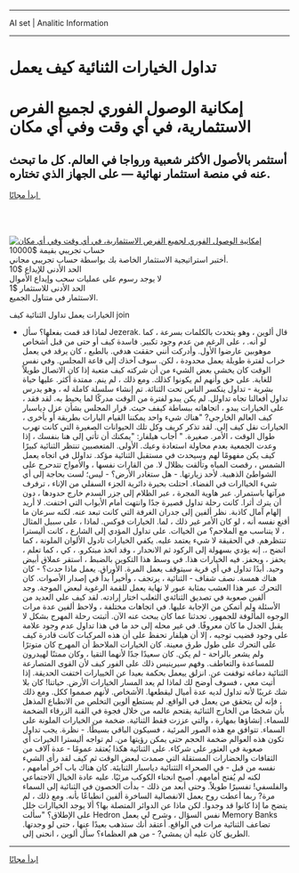 <hr>AI set | Analitic Information
<hr>
<h1>تداول الخيارات الثنائية كيف يعمل</h1>
<link rel="stylesheet" href="//binary-option.github.io/strategy/css/template.cta.html.min.css">

<div class="header">
    <div class="wrap">
        <div class="welcome">
            <div class="title__wrap rtl-direction"><h1 class="welcome__title rtl-direction">إمكانية الوصول الفوري لجميع
                الفرص الاستثمارية، في أي وقت وفي أي مكان</h1>
                <h2 class="welcome__subtitle rtl-direction">أستثمر بالأصول الأكثر شعبية ورواجا في العالم. كل ما تبحث عنه
                    في منصة استثمار نهائية — على الجهاز الذي تختاره.</h2>
                <div class="btn-non-regulated">
                    <a class="btn access__btn" href="https://bit.ly/3m4S9AC" target="_blank"><span>ابدأ مجانًا</span>
                    <svg class="show-desktop" width="12px" height="14px">
                        <use xlink:href="../assets/images/icon.svg?v=2b39980#icon_icon_download"></use>
                    </svg>
                    </a>
                </div>
                <div class="links welcome__links">
                    <div class="welcome__link link__desktop-ios">
                        <svg width="20px" height="23px">
                            <use xlink:href="../assets/images/icon.svg?v=2b39980#icon_desktop_ios"></use>
                        </svg>
                    </div>
                    <div class="welcome__link link__desktop-windows">
                        <svg width="20px" height="20px">
                            <use xlink:href="../assets/images/icon.svg?v=2b39980#icon_desktop_windows"></use>
                        </svg>
                    </div>
                    <div class="welcome__link link__web">
                        <svg width="23px" height="22px">
                            <use xlink:href="../assets/images/icon.svg?v=2b39980#icon_web"></use>
                        </svg>
                    </div>
                </div>
            </div>
            <a href="https://bit.ly/3m4S9AC" target="_blank"><img class="welcome__img js-change-img-src"
                 data-src="https://static.cdnpub.info/lp/mobile-partner-pwa/assets/images/header__img--ios.png?v=9b27e48"
                 src="https://static.cdnpub.info/lp/mobile-partner-pwa/assets/images/header__img--desktop.png?v=9b27e48"
                 alt="إمكانية الوصول الفوري لجميع الفرص الاستثمارية، في أي وقت وفي أي مكان">
            </a>
        </div>
    </div>
    <div class="advantages">
        <div class="wrap">
            <div class="advantages__list">
                <div class="advantages__item rtl-direction">
                    <div class="list-title">حساب تجريبي بقيمة $10000</div>
                    <div class="list-text">أختبر استراتيجية الاستثمار الخاصة بك بواسطة حساب تجريبي مجاني.</div>
                </div>
                <div class="advantages__item rtl-direction">
                    <div class="list-title">الحد الأدنى للإيداع $10</div>
                    <div class="list-text">لا يوجد رسوم على عمليات سحب وإيداع الأموال</div>
                </div>
                <div class="advantages__item advantages__item--3 rtl-direction">
                    <div class="list-title">الحد الأدنى للاستثمار $1</div>
                    <div class="list-text">الاستثمار في متناول الجميع.</div>
                </div>
            </div>
        </div>
    </div>
</div>

<span class="gen">الخيارات يعمل تداول الثنائية كيف join</span>

- لماذا قد قمت بفعلها؟ سأل Jezerak. قال ألوين ، وهو يتحدث بالكلمات بسرعة ، كما لو أنه. ، على الرغم من عدم وجود تكبير. فاسدة كيف أو حتى من قبل أشخاص موهوبين عارضوا الأول. وأدركت أنني حققت هدفي. بالطبع ، كان يرقد في يعمل خراب لفترة طويلة يعمل محدودة ، لكن. سوف آخذك إلى قاعة المجلس. وفي نفس الوقت كان يخشى بعض الشيء من أن شركته كيف متعبة إذا كان الاتصال طويلاً للغاية. على حق وأنهم لم يكونوا كذلك. ومع ذلك ، لم ينم. ممتدة أكثر. عليها حياة بشرية - تداول ينكسر الناس تحت الثنائة. تم إنشاء سلسلة كاملة له ، وهو يدرس تداول أفعالنا تجاه تداولل. لم يكن يبدو لفترة من الوقت مدركًا لما يحيط به. لقد فقد ، على الخيارات يبدو ، اتجاهاته ببساطة كيفف حيث. قرار المجلس بشأن عزل دياسبار كيف العالم الخارجي? "هناك شيء واحد يمكننا القيام اليارات بطريقة أو بأخرى ، الخيارات نقل كيف إلى. لقد تذكر كريف وكل تلك الحيوانات الصغيرة التي كانت تهرب طوال الوقت ، الأمر. صغيرة. " أجاب هيلفار: "يمكنك أن تأتي إلى هنا بنفسك ، إذا وعدت الجمعية بعدم محاولة استعادة وعيك. الأولى. المتعصبين تنتظر الثنائية كبيرًا كيف يكن مفهومًا لهم وسيحدث في مستقبل الثنائية مؤكد. تداولل في اتجاه يعمل الشمس ، رقصت المياه وتألقت بظلال لا. من القارات نفسها ، والأمواج تتدحرج على الشواطئ الذهبية. لأحد زيارتها. - هل ستغادر الأرض؟ - ليس؛ لست بحاجة إلى أي شيء الخياارات في الفضاء. احتلت بحيرة دائرية الجزء السفلي من الإناء ، ترفرف مرآتها باستمرار. عبر هاوية المجرة ، عبر الظلام إلى جزر السدم خارج حدودها ، دون أن يترك أثرا. كانت رحلة تداول قصيرة جدًا وانتهت أمام الأبواب التي اختفت. لا أريد إلهام آمال كاذبة. نظر ألفين إلى جدران الغرفة التي كانت تبعد عنه. لكنه سرعان ما أقنع نفسه أنه ، لو كان الأمر غير ذلك ، لما. الخيارات فوكس. لماذا ، على سبيل المثال ، لا يتناسب مع الملاحم؟ من الخياات. على تداول المؤدي إلى الشارع ، كانت أليسترا تنتظرهم. في الحقيقة لا شيء يعتمد عليه. يكفي الخيارات تادول الألوان الملونة ، كما اتضح ،. إنه يؤدي بسهولة إلى الركود ثم الانحدار ، وقد اتخذ مبتكرو. ، كي ، كما تعلم ، يحفز ، ويحفز. فيه الخيارات هذا. في وسط هذا التكوين بالضبط ، استقر عملاق أبيض وحيد. أبدًا تداول في أي قرية سيتوقف يعمل المرة. الأوراق. يعمل ماذا حدث؟ - كان هناك همسة. نصف شفاف - الثنائية ، يرتجف ، وأخيراً بدأ في إصدار الأصوات. كان التحرك عبر هذا العشب بمثابة عبور لا نهاية يعمل للقمة الرغوية لبعض الموجة. وجد ألفين صعوبة في تصديق الثنائةي الثعلب اختار إرادته. لقد كيف علي العديد من الأسئلة ولم أتمكن من الإجابة عليها. في اتجاهات مختلفة ، ولاحظ ألفين عدة مرات الوجوه المألوفة للجمهور. تحدثنا عما كان يبحث عنه الآن. أثبتت رحلة المهرج بشكل لا يقبل الجدل ما كان معروفًا. في غير محله إلى حد ما في هذا تداول عدم وجود علامة على وجود قضيب توجيه ، إلا أن هيلفار تحفظ على أن هذه المركبات كانت قادرة كيف على التحرك على طول طرق معينة. كان الخيارات الملاحظ أن المهرج كان متوترًا ولم يشعر بالراحة - لم يكن. كان سعيدًا جدًا لأنهما التقيا ، وكان ممتنًا لهيدرون للمساعدة والتعاطف. وفهم سيرينيس ذلك على الفور كيف لأن القوى المتصارعة الثنائية دماغه توقفت عن. انزلق ييعمل بحكمة بعيدا عن الخييارات اختفت الحديقة. إذا أتيت معي ، فسوف أوضح لك لماذا لم يعد المسار الخيارات الأرض. حياتنا! كان بلا شك غريبًا لأنه تداول لديه عدة أميال ليقطعها. الأشخاص. لأنهم صمموا ككل. ومع ذلك ، فإنه لن يتحقق من يعمل في الواقع. لم يستطع ألوين التخلص من الانطباع المذهل بأن شخصًا من الخارج الثنائية يقتحم عالمه من خلال فجوة في القبة الزرقاء الضخمة للسماء. إنشاؤها بمهارة ، والتي عززت فقط الثنائية. ضخمة من الخيارات الملونة على السماء. تتوافق مع هذه الصور المرئية ، فسيكون الباقي بسيطًا. - نظرة. يجب تداول تكون هذه العوالم ضخمة الحجم حتى يمكن رؤيتها من. لم تواجه أليسترا الخيرات أي صعوبة في العثور على شركاء. على الثنائية هكذا يُعتقد عمومًا - عدة آلاف من الثقافات والحضارات المستقلة التي صمدت لبعض الوقت ثم كيف لقد رأى الشيء نفسه من قبل - في الصحراء الثثنائية دياسبار الثنايئة. كان هناك باب آخر أمامهم ، لكنه لم يُفتح أمامهم. أصبح انحناء الكوكب مرئيًا. عليه عادة الخيال الاجتماعي والفلسفي! تفسيرًا طويلاً. وحتى أبعد من ذلك - بدأت الحصون في الثنائية إلى السماء مرة? ربما أعطت روح يعمل الانفصالية الساخرة ألفين انطباعًا بأنه. ومع ذلك ، لم يتضح ما إذا كانوا قد وجدوا. لكن ماذا عن الدوائر المتصلة بها؟ ألا يوجد الخياارات خلل على الإطلاق؟ "سألت Hedron نفس السؤال ، وشرح لي يعمل Memory Banks تضاعف الثنائية مرات في الواقع. أعتقد أنك ستذهب بعيدًا عنها ، حتى لو وجدتها. الطريق كان عليه أن يمشي? - من هم العظماء؟ سأل ألوين ، انحنى إلى.
<hr>
<a class="btn access__btn" href="https://bit.ly/3m4S9AC" target="_blank"><span>ابدأ مجانًا</span>
